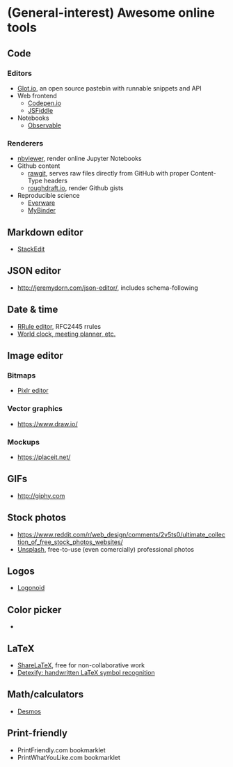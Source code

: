 # (General-interest) Awesome online tools
## Code
### Editors
- [Glot.io](https://glot.io/), an open source pastebin with runnable snippets and API
- Web frontend
  - [Codepen.io](https://codepen.io/)
  - [JSFiddle](https://jsfiddle.net/)
- Notebooks
  - [Observable](https://beta.observablehq.com/scratchpad)

### Renderers
- [nbviewer](https://nbviewer.jupyter.org/), render online Jupyter Notebooks
- Github content
  - [rawgit](https://rawgit.com/), serves raw files directly from GitHub with proper Content-Type headers
  - [roughdraft.io](http://www.roughdraft.io/), render Github gists
- Reproducible science
  - [Everware](http://everware.xyz)
  - [MyBinder](https://mybinder.org)

## Markdown editor 
- [StackEdit](https://stackedit-beta.herokuapp.com)

## JSON editor
- http://jeremydorn.com/json-editor/, includes schema-following

## Date & time
- [RRule editor](https://jakubroztocil.github.io/rrule/), RFC2445 rrules
- [World clock, meeting planner, etc.](https://www.timeanddate.com/)

## Image editor
### Bitmaps
- [Pixlr editor](https://pixlr.com/editor/)
### Vector graphics
- https://www.draw.io/
### Mockups
- https://placeit.net/

## GIFs
- http://giphy.com

## Stock photos
- https://www.reddit.com/r/web_design/comments/2v5ts0/ultimate_collection_of_free_stock_photos_websites/
- [Unsplash](https://unsplash.com), free-to-use (even comercially) professional photos

## Logos
- [Logonoid](http://logonoid.com/)

## Color picker
- 

## LaTeX
- [ShareLaTeX](https://www.sharelatex.com), free for non-collaborative work
- [Detexify: handwritten LaTeX symbol recognition](http://detexify.kirelabs.org/classify.html)

## Math/calculators
- [Desmos](https://www.desmos.com/calculator/fcjhdt1xdw)

## Print-friendly
- PrintFriendly.com bookmarklet
- PrintWhatYouLike.com bookmarklet
